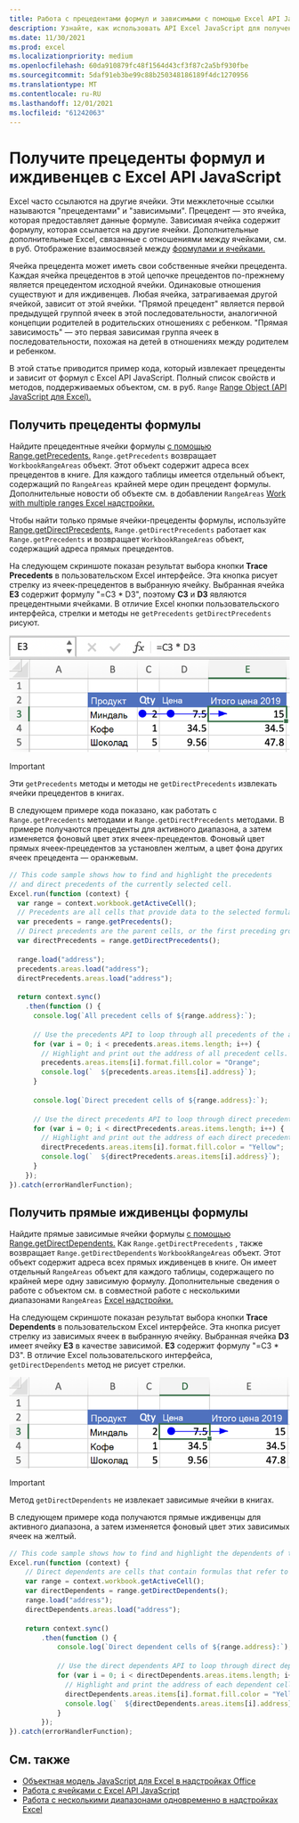 ```yaml
---
title: Работа с прецедентами формул и зависимыми с помощью Excel API JavaScript
description: Узнайте, как использовать API Excel JavaScript для получения прецедентов формул и зависимых.
ms.date: 11/30/2021
ms.prod: excel
ms.localizationpriority: medium
ms.openlocfilehash: 60da910879fc48f1564d43cf3f87c2a5bf930fbe
ms.sourcegitcommit: 5daf91eb3be99c88b250348186189f4dc1270956
ms.translationtype: MT
ms.contentlocale: ru-RU
ms.lasthandoff: 12/01/2021
ms.locfileid: "61242063"
---
```

# <a name="get-formula-precedents-and-dependents-using-the-excel-javascript-api"></a>Получите прецеденты формул и иждивенцев с Excel API JavaScript

Excel часто ссылаются на другие ячейки. Эти межклеточные ссылки называются "прецедентами" и "зависимыми". Прецедент — это ячейка, которая предоставляет данные формуле. Зависимая ячейка содержит формулу, которая ссылается на другие ячейки. Дополнительные дополнительные Excel, связанные с отношениями между ячейками, см. в руб. Отображение взаимосвязей между [формулами и ячейками.](https://support.microsoft.com/office/a59bef2b-3701-46bf-8ff1-d3518771d507)

Ячейка прецедента может иметь свои собственные ячейки прецедента. Каждая ячейка прецедентов в этой цепочке прецедентов по-прежнему является прецедентом исходной ячейки. Одинаковые отношения существуют и для иждивенцев. Любая ячейка, затрагиваемая другой ячейкой, зависит от этой ячейки. "Прямой прецедент" является первой предыдущей группой ячеек в этой последовательности, аналогичной концепции родителей в родительских отношениях с ребенком. "Прямая зависимость" — это первая зависимая группа ячеек в последовательности, похожая на детей в отношениях между родителем и ребенком.

В этой статье приводится пример кода, который извлекает прецеденты и зависит от формул с Excel API JavaScript. Полный список свойств и методов, поддерживаемых объектом, см. в руб. `Range` [Range Object (API JavaScript для Excel).](/javascript/api/excel/excel.range)

## <a name="get-the-precedents-of-a-formula"></a>Получить прецеденты формулы

Найдите прецедентные ячейки формулы [с помощью Range.getPrecedents.](/javascript/api/excel/excel.range#getPrecedents__) `Range.getPrecedents` возвращает `WorkbookRangeAreas` объект. Этот объект содержит адреса всех прецедентов в книге. Для каждого таблицы имеется отдельный объект, содержащий по `RangeAreas` крайней мере один прецедент формулы. Дополнительные новости об объекте см. в добавлении `RangeAreas` [Work with multiple ranges Excel надстройки.](excel-add-ins-multiple-ranges.md)

Чтобы найти только прямые ячейки-прецеденты формулы, используйте [Range.getDirectPrecedents.](/javascript/api/excel/excel.range#getDirectPrecedents__) `Range.getDirectPrecedents` работает как `Range.getPrecedents` и возвращает `WorkbookRangeAreas` объект, содержащий адреса прямых прецедентов.

На следующем скриншоте показан результат выбора кнопки **Trace Precedents** в пользовательском Excel интерфейсе. Эта кнопка рисует стрелку из ячеек-прецедентов в выбранную ячейку. Выбранная ячейка **E3** содержит формулу "=C3 * D3", поэтому **C3** и **D3** являются прецедентными ячейками. В отличие Excel кнопки пользовательского интерфейса, стрелки и методы не `getPrecedents` `getDirectPrecedents` рисуют.

![Отслеживание прецедентных ячеек стрелки в Excel пользовательского интерфейса.](../images/excel-ranges-trace-precedents.png)

> [!IMPORTANT]
> Эти `getPrecedents` методы и методы не `getDirectPrecedents` извлекать ячейки прецедентов в книгах.

В следующем примере кода показано, как работать с `Range.getPrecedents` методами и `Range.getDirectPrecedents` методами. В примере получаются прецеденты для активного диапазона, а затем изменяется фоновый цвет этих ячеек-прецедентов. Фоновый цвет прямых ячеек-прецедентов за установлен желтым, а цвет фона других ячеек прецедента — оранжевым.

```js
// This code sample shows how to find and highlight the precedents 
// and direct precedents of the currently selected cell.
Excel.run(function (context) {
  var range = context.workbook.getActiveCell();
  // Precedents are all cells that provide data to the selected formula.
  var precedents = range.getPrecedents();
  // Direct precedents are the parent cells, or the first preceding group of cells that provide data to the selected formula.    
  var directPrecedents = range.getDirectPrecedents();

  range.load("address");
  precedents.areas.load("address");
  directPrecedents.areas.load("address");
  
  return context.sync()
    .then(function () {
      console.log(`All precedent cells of ${range.address}:`);
      
      // Use the precedents API to loop through all precedents of the active cell.
      for (var i = 0; i < precedents.areas.items.length; i++) {
        // Highlight and print out the address of all precedent cells.
        precedents.areas.items[i].format.fill.color = "Orange";
        console.log(`  ${precedents.areas.items[i].address}`);
      }

      console.log(`Direct precedent cells of ${range.address}:`);

      // Use the direct precedents API to loop through direct precedents of the active cell.
      for (var i = 0; i < directPrecedents.areas.items.length; i++) {
        // Highlight and print out the address of each direct precedent cell.
        directPrecedents.areas.items[i].format.fill.color = "Yellow";
        console.log(`  ${directPrecedents.areas.items[i].address}`);
      }
    });
}).catch(errorHandlerFunction);
```

## <a name="get-the-direct-dependents-of-a-formula"></a>Получить прямые иждивенцы формулы

Найдите прямые зависимые ячейки формулы [с помощью Range.getDirectDependents.](/javascript/api/excel/excel.range#getDirectDependents__) Как `Range.getDirectPrecedents` , также возвращает `Range.getDirectDependents` `WorkbookRangeAreas` объект. Этот объект содержит адреса всех прямых иждивенцев в книге. Он имеет отдельный `RangeAreas` объект для каждого таблицы, содержащего по крайней мере одну зависимую формулу. Дополнительные сведения о работе с объектом см. в совместной работе с несколькими диапазонами `RangeAreas` [Excel надстройки.](excel-add-ins-multiple-ranges.md)

На следующем скриншоте показан результат выбора кнопки **Trace Dependents** в пользовательском Excel интерфейсе. Эта кнопка рисует стрелку из зависимых ячеек в выбранную ячейку. Выбранная ячейка **D3** имеет ячейку **E3** в качестве зависимой. **E3** содержит формулу "=C3 * D3". В отличие Excel пользовательского интерфейса, `getDirectDependents` метод не рисует стрелки.

![Отслеживание зависимых ячеек стрелки Excel пользовательского интерфейса.](../images/excel-ranges-trace-dependents.png)

> [!IMPORTANT]
> Метод `getDirectDependents` не извлекает зависимые ячейки в книгах.

В следующем примере кода получаются прямые иждивенцы для активного диапазона, а затем изменяется фоновый цвет этих зависимых ячеек на желтый.

```js
// This code sample shows how to find and highlight the dependents of the currently selected cell.
Excel.run(function (context) {
    // Direct dependents are cells that contain formulas that refer to other cells.
    var range = context.workbook.getActiveCell();
    var directDependents = range.getDirectDependents();
    range.load("address");
    directDependents.areas.load("address");
    
    return context.sync()
        .then(function () {
            console.log(`Direct dependent cells of ${range.address}:`);
    
            // Use the direct dependents API to loop through direct dependents of the active cell.
            for (var i = 0; i < directDependents.areas.items.length; i++) {
              // Highlight and print the address of each dependent cell.
              directDependents.areas.items[i].format.fill.color = "Yellow";
              console.log(`  ${directDependents.areas.items[i].address}`);
            }
        });
}).catch(errorHandlerFunction);
```

## <a name="see-also"></a>См. также

- [Объектная модель JavaScript для Excel в надстройках Office](excel-add-ins-core-concepts.md)
- [Работа с ячейками с Excel API JavaScript](excel-add-ins-cells.md)
- [Работа с несколькими диапазонами одновременно в надстройках Excel](excel-add-ins-multiple-ranges.md)
